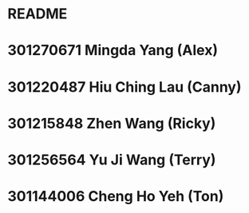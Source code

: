 # README

# 301270671 Mingda Yang (Alex)
# 301220487 Hiu Ching Lau (Canny)
# 301215848 Zhen Wang (Ricky)
# 301256564 Yu Ji Wang (Terry)
# 301144006 Cheng Ho Yeh (Ton)
